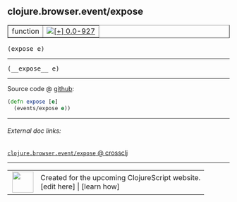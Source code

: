 ## clojure.browser.event/expose



 <table border="1">
<tr>
<td>function</td>
<td><a href="https://github.com/cljsinfo/cljs-api-docs/tree/0.0-927"><img valign="middle" alt="[+] 0.0-927" title="Added in 0.0-927" src="https://img.shields.io/badge/+-0.0--927-lightgrey.svg"></a> </td>
</tr>
</table>

<samp>(expose e)</samp><br>

---

 <samp>
(__expose__ e)<br>
</samp>

---







Source code @ [github]():

```clj
(defn expose [e]
  (events/expose e))
```

<!--
Repo - tag - source tree - lines:

 <pre>

</pre>

-->

---



###### External doc links:

[`clojure.browser.event/expose` @ crossclj](http://crossclj.info/fun/clojure.browser.event.cljs/expose.html)<br>

---

 <table>
<tr><td>
<img valign="middle" align="right" width="48px" src="http://i.imgur.com/Hi20huC.png">
</td><td>
Created for the upcoming ClojureScript website.<br>
[edit here] | [learn how]
</td></tr></table>

[edit here]:https://github.com/cljsinfo/cljs-api-docs/blob/master/cljsdoc/clojure.browser.event/expose.cljsdoc
[learn how]:https://github.com/cljsinfo/cljs-api-docs/wiki/cljsdoc-files

<!--

This information was too distracting to show to readers, but I'll leave it
commented here since it is helpful to:

- pretty-print the data used to generate this document
- and show how to retrieve that data



The API data for this symbol:

```clj
{:ns "clojure.browser.event",
 :name "expose",
 :signature ["[e]"],
 :name-encode "expose",
 :history [["+" "0.0-927"]],
 :type "function",
 :full-name-encode "clojure.browser.event/expose",
 :source {:code "(defn expose [e]\n  (events/expose e))",
          :title "Source code",
          :repo "clojurescript",
          :tag "r1.9.14",
          :filename "src/main/cljs/clojure/browser/event.cljs",
          :lines [81 82],
          :url "https://github.com/clojure/clojurescript/blob/r1.9.14/src/main/cljs/clojure/browser/event.cljs#L81-L82"},
 :usage ["(expose e)"],
 :full-name "clojure.browser.event/expose",
 :cljsdoc-url "https://github.com/cljsinfo/cljs-api-docs/blob/master/cljsdoc/clojure.browser.event/expose.cljsdoc"}

```

Retrieve the API data for this symbol:

```clj
;; from Clojure REPL
(require '[clojure.edn :as edn])
(-> (slurp "https://raw.githubusercontent.com/cljsinfo/cljs-api-docs/catalog/cljs-api.edn")
    (edn/read-string)
    (get-in [:symbols "clojure.browser.event/expose"]))
```

-->
